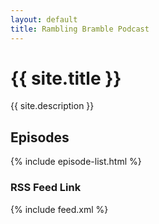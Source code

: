 ```yaml
---
layout: default
title: Rambling Bramble Podcast
---
```


<h1>{{ site.title }}</h1>
<p>{{ site.description }}</p>

<section>
  <h2>Episodes</h2>
  {% include episode-list.html %}
</section>

<section>
  <h3>RSS Feed Link</h3>
  {% include feed.xml %}
</section>
